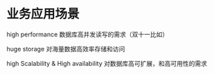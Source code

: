 # 业务应用场景

high performance 数据库高并发读写的需求（双十一比如）

huge storage 对海量数据高效率存储和访问

high Scalability & High availability 对数据库高可扩展，和高可用性的需求



